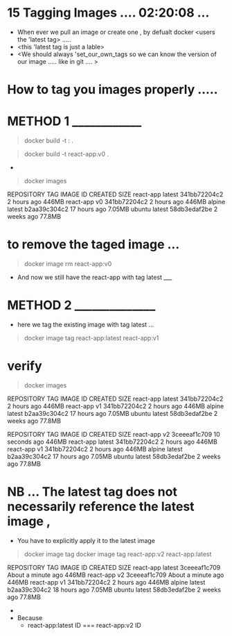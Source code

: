# 15 Tagging Images     ....    02:20:08   ...

- When ever we pull an image or create one , by defualt docker <users the 'latest tag>  .....
- <this 'latest tag is just a lable>
- <We should always 'set_our_own_tags so we can know the version of our image ..... like in git .... >



# How to tag you images properly ..... 

# METHOD 1 ____________

> docker build -t <imagename>:<tagname>  . 

> docker build -t react-app:v0 . 

- <verify> 

> docker images 

REPOSITORY   TAG       IMAGE ID       CREATED        SIZE
react-app    latest    341bb72204c2   2 hours ago    446MB
react-app    v0        341bb72204c2   2 hours ago    446MB
alpine       latest    b2aa39c304c2   17 hours ago   7.05MB
ubuntu       latest    58db3edaf2be   2 weeks ago    77.8MB

# to remove the taged image ... 

> docker image rm react-app:v0

- And now we still have the react-app with tag  latest  ___ 

# METHOD 2 ______________

- here we tag the existing image with tag latest ... 

> docker image tag react-app:latest react-app:v1

# verify 

> docker images 

REPOSITORY   TAG       IMAGE ID       CREATED        SIZE
react-app    latest    341bb72204c2   2 hours ago    446MB
react-app    v1        341bb72204c2   2 hours ago    446MB
alpine       latest    b2aa39c304c2   17 hours ago   7.05MB
ubuntu       latest    58db3edaf2be   2 weeks ago    77.8MB





REPOSITORY   TAG       IMAGE ID       CREATED          SIZE
react-app    v2        3ceeeaf1c709   10 seconds ago   446MB
react-app    latest    341bb72204c2   2 hours ago      446MB
react-app    v1        341bb72204c2   2 hours ago      446MB
alpine       latest    b2aa39c304c2   17 hours ago     7.05MB
ubuntu       latest    58db3edaf2be   2 weeks ago      77.8MB

<Latest tag pointing to v1 instead of v2>


# NB ... The latest tag does not necessarily reference the latest image  , 
 - You have to explicitly apply it to the latest image 

 > docker image tag <latestimage> <latesttag>
 > docker image tag  react-app:v2 react-app:latest


 REPOSITORY   TAG       IMAGE ID       CREATED              SIZE
react-app    latest    3ceeeaf1c709   About a minute ago   446MB
react-app    v2        3ceeeaf1c709   About a minute ago   446MB
react-app    v1        341bb72204c2   2 hours ago          446MB
alpine       latest    b2aa39c304c2   18 hours ago         7.05MB
ubuntu       latest    58db3edaf2be   2 weeks ago          77.8MB

- <Latest tag now pointing to v2>
- Because 
    - react-app:latest ID    ===    react-app:v2 ID

